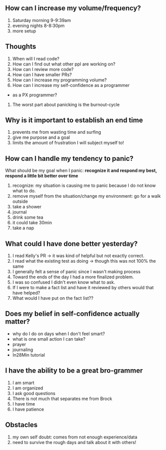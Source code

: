 ## How can I increase my volume/frequency?
1. Saturday morning 9-9:39am
2. evening nights 8-8:30pm
3. more setup

## Thoughts
1. When will I read code?
1. How can I find out what other ppl are working on?
1. How can I review more code?
1. How can I have smaller PRs?
1. How can I increase my programming volume?
1. How can I increase my self-confidence as a programmer
- as a PX programmer?
1. The worst part about panicking is the burnout-cycle 

## Why is it important to establish an end time
1. prevents me from wasting time and surfing
2. give me purpose and a goal
3. limits the amount of frustration I will subject myself to! 

## How can I handle my tendency to panic?
What should be my goal when I panic: **recognize it and respond my best, respond a little bit better over time**
1. recognize: my situation is causing me to panic because I do not know what to do.
3. remove myself from the situation/change my environment: go for a walk outside 
4. take a shower
5. journal
6. drink some tea
7. it could take 30min
8. take a nap


## What could I have done better yesterday?
1. I read Kelly's PR -> it was kind of helpful but not exactly correct.
2. I read what the existing test as doing -> though this was not 100% the same
3. I generally felt a sense of panic since I wasn't making process
4. Toward the ends of the day I had a more finalized problem.
5. I was so confused I didn't even know what to ask.
6. If I were to make a fact list and have it reviewed by others would that have helped?
7. What would I have put on the fact list??

## Does my belief in self-confidence actually matter?
- why do I do on days when I don't feel smart?
- what is one small action I can take?
- prayer
- journaling 
- In28Min tutorial

## I have the ability to be a great bro-grammer
1. I am smart
1. I am organized
1. I ask good questions
1. There is not much that separates me from Brock
1. I have time
1. I have patience


## Obstacles
1. my own self doubt: comes from not enough experience/data
2. need to survive the rough days and talk about it with others! 
